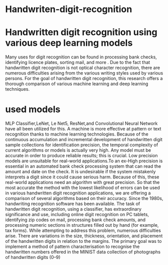 # Handwriten-digit-recognition
# Handwritten digit recognition using various deep learning models
Many uses for digit recognition can be found in
processing bank checks, identifying licence plates,
sorting mail, and more . Due to the fact that
handwritten digit recognition is not optical
character recognition, there are numerous
difficulties arising from the various writing styles
used by various persons. For the goal of
handwritten digit recognition, this research offers a
thorough comparison of various machine learning
and deep learning techniques.
# used models
MLP Classifier,LeNet, Le Net5, ResNet,and Convolutional Neural
Network have all been utilized for this. A machine
is more effective at pattern or text recognition
thanks to machine learning technologies. Because
of the continuous accumulation and incremental
development of handwritten digit sample
collections for identification precision, the temporal
complexity of current algorithms or models is
actually very high.
Any model must be accurate in order to produce
reliable results; this is crucial. Low precision
models are unsuitable for real-world applications.To
an ex-High precision is essential in an automated
bank check processing system that can read the
amount and date on the check. It is undesirable if
the system mistakenly interprets a digit since it
could cause serious harm.
Because of this, these real-world applications need
an algorithm with great precision. So that the most
accurate
the method with the lowest likelihood of errors can
be used in various handwritten digit recognition
applications, we are offering a comparison of
several algorithms based on their accuracy.
Since the 1980s, handwriting recognition
software has been available. The task of
handwritten digit recognition, using a classifier, has
extraordinary significance and use, including online
digit recognition on PC tablets, identifying zip
codes on mail, processing bank check amounts, and
processing numeric sections in structures filled out
by hand (for example, tax forms). While attempting
to address this problem, numerous difficulties arise.
There are variations in the size, thickness,
orientation, and placement of the handwritten digits
in relation to the margins. The primary goal was to
implement a method of pattern characterisation to
recognise the handwritten numbers offered in the
MINIST data collection of photographs of
handwritten digits (0–9)
